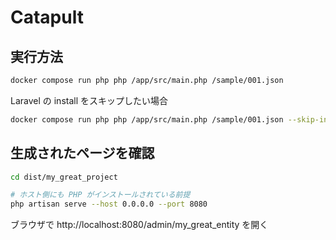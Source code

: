 # Catapult

## 実行方法

```sh
docker compose run php php /app/src/main.php /sample/001.json
```

Laravel の install をスキップしたい場合

```sh
docker compose run php php /app/src/main.php /sample/001.json --skip-installation
```

## 生成されたページを確認

```sh
cd dist/my_great_project
```

```sh
# ホスト側にも PHP がインストールされている前提
php artisan serve --host 0.0.0.0 --port 8080
```

ブラウザで http://localhost:8080/admin/my_great_entity を開く
